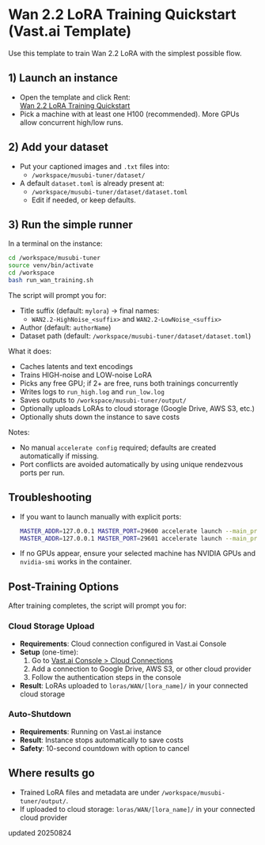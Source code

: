 # Wan 2.2 LoRA Training Quickstart (Vast.ai Template)

Use this template to train Wan 2.2 LoRA with the simplest possible flow.

## 1) Launch an instance

- Open the template and click Rent:  
  [Wan 2.2 LoRA Training Quickstart](https://cloud.vast.ai/?ref_id=208628&creator_id=208628&name=Wan%202.2%20LoRA%20Training%20Quickstart)
- Pick a machine with at least one H100 (recommended). More GPUs allow concurrent high/low runs.

## 2) Add your dataset

- Put your captioned images and `.txt` files into:
  - `/workspace/musubi-tuner/dataset/`
- A default `dataset.toml` is already present at:
  - `/workspace/musubi-tuner/dataset/dataset.toml`
  - Edit if needed, or keep defaults.

## 3) Run the simple runner

In a terminal on the instance:

```bash
cd /workspace/musubi-tuner
source venv/bin/activate
cd /workspace
bash run_wan_training.sh
```

The script will prompt you for:
- Title suffix (default: `mylora`) → final names:
  - `WAN2.2-HighNoise_<suffix>` and `WAN2.2-LowNoise_<suffix>`
- Author (default: `authorName`)
- Dataset path (default: `/workspace/musubi-tuner/dataset/dataset.toml`)

What it does:
- Caches latents and text encodings
- Trains HIGH-noise and LOW-noise LoRA
- Picks any free GPU; if 2+ are free, runs both trainings concurrently
- Writes logs to `run_high.log` and `run_low.log`
- Saves outputs to `/workspace/musubi-tuner/output/`
- Optionally uploads LoRAs to cloud storage (Google Drive, AWS S3, etc.)
- Optionally shuts down the instance to save costs

Notes:
- No manual `accelerate config` required; defaults are created automatically if missing.
- Port conflicts are avoided automatically by using unique rendezvous ports per run.

## Troubleshooting

- If you want to launch manually with explicit ports:
  ```bash
  MASTER_ADDR=127.0.0.1 MASTER_PORT=29600 accelerate launch --main_process_port 29600 ...
  MASTER_ADDR=127.0.0.1 MASTER_PORT=29601 accelerate launch --main_process_port 29601 ...
  ```
- If no GPUs appear, ensure your selected machine has NVIDIA GPUs and `nvidia-smi` works in the container.

## Post-Training Options

After training completes, the script will prompt you for:

### Cloud Storage Upload
- **Requirements**: Cloud connection configured in Vast.ai Console
- **Setup** (one-time):
  1. Go to [Vast.ai Console > Cloud Connections](https://cloud.vast.ai/connections)
  2. Add a connection to Google Drive, AWS S3, or other cloud provider
  3. Follow the authentication steps in the console
- **Result**: LoRAs uploaded to `loras/WAN/[lora_name]/` in your connected cloud storage

### Auto-Shutdown
- **Requirements**: Running on Vast.ai instance
- **Result**: Instance stops automatically to save costs
- **Safety**: 10-second countdown with option to cancel

## Where results go

- Trained LoRA files and metadata are under `/workspace/musubi-tuner/output/`.
- If uploaded to cloud storage: `loras/WAN/[lora_name]/` in your connected cloud provider

updated 20250824